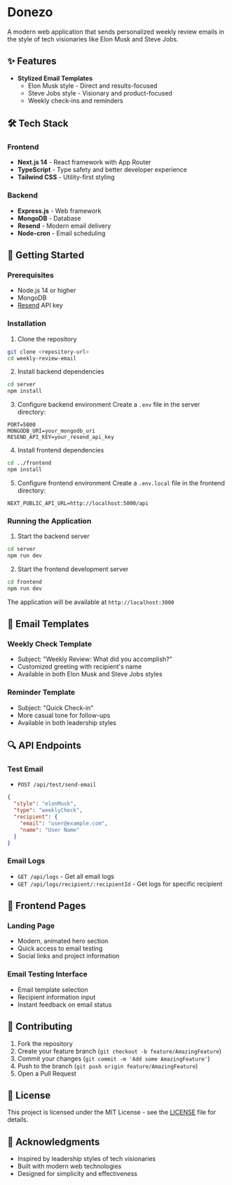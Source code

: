 # Donezo

A modern web application that sends personalized weekly review emails in the style of tech visionaries like Elon Musk and Steve Jobs.

## ✨ Features

- **Stylized Email Templates**
  - Elon Musk style - Direct and results-focused
  - Steve Jobs style - Visionary and product-focused
  - Weekly check-ins and reminders

## 🛠️ Tech Stack

### Frontend
- **Next.js 14** - React framework with App Router
- **TypeScript** - Type safety and better developer experience
- **Tailwind CSS** - Utility-first styling

### Backend
- **Express.js** - Web framework
- **MongoDB** - Database
- **Resend** - Modern email delivery
- **Node-cron** - Email scheduling

## 🚀 Getting Started

### Prerequisites
- Node.js 14 or higher
- MongoDB
- [Resend](https://resend.com) API key

### Installation

1. Clone the repository
```bash
git clone <repository-url>
cd weekly-review-email
```

2. Install backend dependencies
```bash
cd server
npm install
```

3. Configure backend environment
Create a `.env` file in the server directory:
```env
PORT=5000
MONGODB_URI=your_mongodb_uri
RESEND_API_KEY=your_resend_api_key
```

4. Install frontend dependencies
```bash
cd ../frontend
npm install
```

5. Configure frontend environment
Create a `.env.local` file in the frontend directory:
```env
NEXT_PUBLIC_API_URL=http://localhost:5000/api
```

### Running the Application

1. Start the backend server
```bash
cd server
npm run dev
```

2. Start the frontend development server
```bash
cd frontend
npm run dev
```

The application will be available at `http://localhost:3000`

## 📧 Email Templates

### Weekly Check Template
- Subject: "Weekly Review: What did you accomplish?"
- Customized greeting with recipient's name
- Available in both Elon Musk and Steve Jobs styles

### Reminder Template
- Subject: "Quick Check-in"
- More casual tone for follow-ups
- Available in both leadership styles

## 🔍 API Endpoints

### Test Email
- `POST /api/test/send-email`
```json
{
  "style": "elonMusk",
  "type": "weeklyCheck",
  "recipient": {
    "email": "user@example.com",
    "name": "User Name"
  }
}
```

### Email Logs
- `GET /api/logs` - Get all email logs
- `GET /api/logs/recipient/:recipientId` - Get logs for specific recipient

## 📱 Frontend Pages

### Landing Page
- Modern, animated hero section
- Quick access to email testing
- Social links and project information

### Email Testing Interface
- Email template selection
- Recipient information input
- Instant feedback on email status

## 🤝 Contributing

1. Fork the repository
2. Create your feature branch (`git checkout -b feature/AmazingFeature`)
3. Commit your changes (`git commit -m 'Add some AmazingFeature'`)
4. Push to the branch (`git push origin feature/AmazingFeature`)
5. Open a Pull Request

## 📄 License

This project is licensed under the MIT License - see the [LICENSE](LICENSE) file for details.

## 🙏 Acknowledgments

- Inspired by leadership styles of tech visionaries
- Built with modern web technologies
- Designed for simplicity and effectiveness
